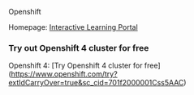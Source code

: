  Openshift
 
 Homepage: [Interactive Learning Portal](https://learn.openshift.com/)
 
### Try out Openshift 4 cluster for free

 Openshift 4: [Try Openshift 4 cluster for free] (https://www.openshift.com/try?extIdCarryOver=true&sc_cid=701f2000001Css5AAC)
